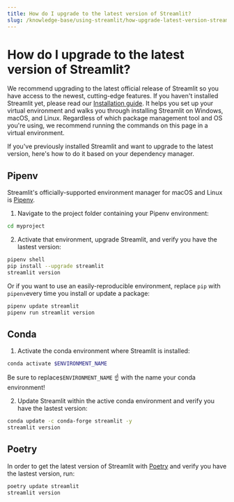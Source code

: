 ```yaml
---
title: How do I upgrade to the latest version of Streamlit?
slug: /knowledge-base/using-streamlit/how-upgrade-latest-version-streamlit
---
```


# How do I upgrade to the latest version of Streamlit?

We recommend upgrading to the latest official release of Streamlit so you have access to the newest, cutting-edge features. If you haven't installed Streamlit yet, please read our [Installation guide](/library/get-started/installation). It helps you set up your virtual environment and walks you through installing Streamlit on Windows, macOS, and Linux. Regardless of which package management tool and OS you're using, we recommend running the commands on this page in a virtual environment.

If you've previously installed Streamlit and want to upgrade to the latest version, here's how to do it based on your dependency manager.

## Pipenv

Streamlit's officially-supported environment manager for macOS and Linux is [Pipenv](https://pypi.org/project/pipenv/).

1. Navigate to the project folder containing your Pipenv environment:

```bash
cd myproject
```

2. Activate that environment, upgrade Streamlit, and verify you have the lastest version:

```bash
pipenv shell
pip install --upgrade streamlit
streamlit version
```

Or if you want to use an easily-reproducible environment, replace `pip` with `pipenv`every time you install or update a package:

```bash
pipenv update streamlit
pipenv run streamlit version
```

## Conda

1. Activate the conda environment where Streamlit is installed:

```bash
conda activate $ENVIRONMENT_NAME
```

Be sure to replace`$ENVIRONMENT_NAME` ☝️ with the name your conda environment!

2. Update Streamlit within the active conda environment and verify you have the lastest version:

```bash
conda update -c conda-forge streamlit -y
streamlit version
```

## Poetry

In order to get the latest version of Streamlit with [Poetry](https://python-poetry.org/) and verify you have the lastest version, run:

```bash
poetry update streamlit
streamlit version
```
